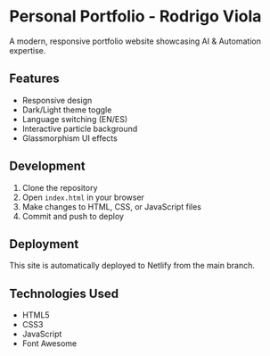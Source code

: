 # Personal Portfolio - Rodrigo Viola

A modern, responsive portfolio website showcasing AI & Automation expertise.

## Features

- Responsive design
- Dark/Light theme toggle
- Language switching (EN/ES)
- Interactive particle background
- Glassmorphism UI effects

## Development

1. Clone the repository
2. Open `index.html` in your browser
3. Make changes to HTML, CSS, or JavaScript files
4. Commit and push to deploy

## Deployment

This site is automatically deployed to Netlify from the main branch.

## Technologies Used

- HTML5
- CSS3
- JavaScript
- Font Awesome 